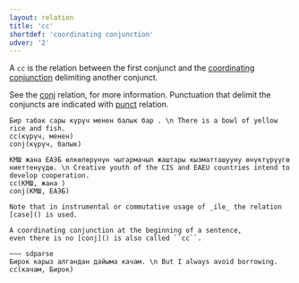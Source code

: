 ```yaml
---
layout: relation
title: 'cc'
shortdef: 'coordinating conjunction'
udver: '2'
---
```


A `cc` is the relation between the first conjunct and the [coordinating conjunction](../pos/CCONJ) delimiting another conjunct.

See the [conj]() relation, for more information.
Punctuation that delimit the conjuncts are indicated with [punct]() relation.

~~~ sdparse
Бир табак сары күрүч менен балык бар . \n There is a bowl of yellow rice and fish.
cc(күрүч, менен)
conj(күрүч, балык)
~~~


~~~ sdparse
КМШ жана ЕАЭБ өлкөлөрүнүн чыгармачыл жаштары кызматташууну өнүктүрүүгө ниеттенүүдө. \n Creative youth of the CIS and EAEU countries intend to develop cooperation.
cc(КМШ, жана )
conj(КМШ, ЕАЭБ)
~~~
~~~
Note that in instrumental or commutative usage of _ile_ the relation [case]() is used.

A coordinating conjunction at the beginning of a sentence,
even there is no [conj]() is also called ``cc``.

~~~ sdparse
Бирок карыз алгандан дайыма качам. \n But I always avoid borrowing.
cc(качам, Бирок)
~~~
<!-- Interlanguage links updated Po 6. listopadu 2023, 21:42:33 CET -->
